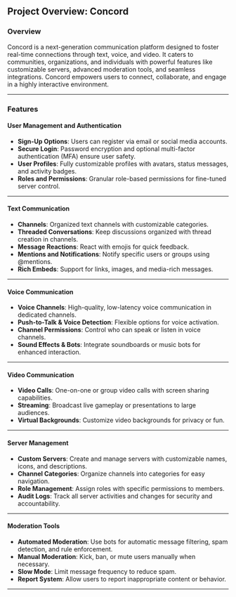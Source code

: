 ## **Project Overview: Concord**  

### **Overview**  
Concord is a next-generation communication platform designed to foster real-time connections through text, voice, and video. It caters to communities, organizations, and individuals with powerful features like customizable servers, advanced moderation tools, and seamless integrations. Concord empowers users to connect, collaborate, and engage in a highly interactive environment.  

---

### **Features**  

#### **User Management and Authentication**  
- **Sign-Up Options**: Users can register via email or social media accounts.  
- **Secure Login**: Password encryption and optional multi-factor authentication (MFA) ensure user safety.  
- **User Profiles**: Fully customizable profiles with avatars, status messages, and activity badges.  
- **Roles and Permissions**: Granular role-based permissions for fine-tuned server control.  

---

#### **Text Communication**  
- **Channels**: Organized text channels with customizable categories.  
- **Threaded Conversations**: Keep discussions organized with thread creation in channels.  
- **Message Reactions**: React with emojis for quick feedback.  
- **Mentions and Notifications**: Notify specific users or groups using @mentions.  
- **Rich Embeds**: Support for links, images, and media-rich messages.  

---

#### **Voice Communication**  
- **Voice Channels**: High-quality, low-latency voice communication in dedicated channels.  
- **Push-to-Talk & Voice Detection**: Flexible options for voice activation.  
- **Channel Permissions**: Control who can speak or listen in voice channels.  
- **Sound Effects & Bots**: Integrate soundboards or music bots for enhanced interaction.  

---


#### **Video Communication**  
- **Video Calls**: One-on-one or group video calls with screen sharing capabilities.  
- **Streaming**: Broadcast live gameplay or presentations to large audiences.  
- **Virtual Backgrounds**: Customize video backgrounds for privacy or fun.  

---

#### **Server Management**  
- **Custom Servers**: Create and manage servers with customizable names, icons, and descriptions.  
- **Channel Categories**: Organize channels into categories for easy navigation.  
- **Role Management**: Assign roles with specific permissions to members.  
- **Audit Logs**: Track all server activities and changes for security and accountability.  

---

#### **Moderation Tools**  
- **Automated Moderation**: Use bots for automatic message filtering, spam detection, and rule enforcement.  
- **Manual Moderation**: Kick, ban, or mute users manually when necessary.  
- **Slow Mode**: Limit message frequency to reduce spam.  
- **Report System**: Allow users to report inappropriate content or behavior.  

---


